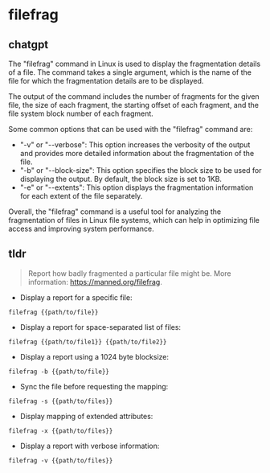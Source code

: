 # filefrag 
## chatgpt 
The "filefrag" command in Linux is used to display the fragmentation details of a file. The command takes a single argument, which is the name of the file for which the fragmentation details are to be displayed. 

The output of the command includes the number of fragments for the given file, the size of each fragment, the starting offset of each fragment, and the file system block number of each fragment. 

Some common options that can be used with the "filefrag" command are:

- "-v" or "--verbose": This option increases the verbosity of the output and provides more detailed information about the fragmentation of the file.
- "-b" or "--block-size": This option specifies the block size to be used for displaying the output. By default, the block size is set to 1KB.
- "-e" or "--extents": This option displays the fragmentation information for each extent of the file separately.

Overall, the "filefrag" command is a useful tool for analyzing the fragmentation of files in Linux file systems, which can help in optimizing file access and improving system performance. 

## tldr 
 
> Report how badly fragmented a particular file might be.
> More information: <https://manned.org/filefrag>.

- Display a report for a specific file:

`filefrag {{path/to/file}}`

- Display a report for space-separated list of files:

`filefrag {{path/to/file1}} {{path/to/file2}}`

- Display a report using a 1024 byte blocksize:

`filefrag -b {{path/to/file}}`

- Sync the file before requesting the mapping:

`filefrag -s {{path/to/files}}`

- Display mapping of extended attributes:

`filefrag -x {{path/to/files}}`

- Display a report with verbose information:

`filefrag -v {{path/to/files}}`
